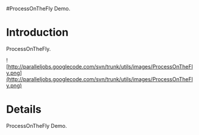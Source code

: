 #ProcessOnTheFly Demo.

# Introduction #

ProcessOnTheFly.

![http://paralleljobs.googlecode.com/svn/trunk/utils/images/ProcessOnTheFly.png](http://paralleljobs.googlecode.com/svn/trunk/utils/images/ProcessOnTheFly.png)

# Details #

ProcessOnTheFly Demo.